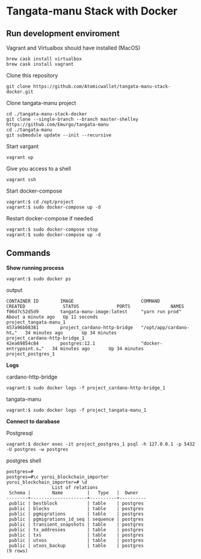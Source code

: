 # Tangata-manu Stack with Docker

## Run development enviroment

Vagrant and Virtualbox should have installed (MacOS)

```
brew cask install virtualbox
brew cask install vagrant
```

Clone this repository

```
git clone https://github.com/Atomicwallet/tangata-manu-stack-docker.git
```

Clone tangata-manu project

```
cd ./tangata-manu-stack-docker
git clone --single-branch --branch master-shelley https://github.com/Emurgo/tangata-manu
cd ./tangata-manu
git submodule update --init --recursive
```

Start vargant 

```
vagrant up
```

Give you access to a shell

```
vagrant ssh
```

Start docker-compose

```
vagrant:$ cd /opt/project
vagrant:$ sudo docker-compose up -d
```

Restart docker-compose if needed

```
vagrant:$ sudo docker-compose stop
vagrant:$ sudo docker-compose up -d
```

## Commands

**Show running process**

```
vagrant:$ sudo docker ps

```
output

```
CONTAINER ID        IMAGE                         COMMAND                  CREATED              STATUS              PORTS               NAMES
f06d7c52d5d9        tangata-manu-image:latest     "yarn run prod"          About a minute ago   Up 11 seconds                           project_tangata-manu_1
457a96b08381        project_cardano-http-bridge   "/opt/app/cardano-ht…"   34 minutes ago       Up 34 minutes                           project_cardano-http-bridge_1
42ea69854c84        postgres:12.1                 "docker-entrypoint.s…"   34 minutes ago       Up 34 minutes                           project_postgres_1
```

**Logs**

cardano-http-bridge
```
vagrant:$ sudo docker logs -f project_cardano-http-bridge_1
```

tangata-manu
```
vagrant:$ sudo docker logs -f project_tangata-manu_1
```

**Connect to darabase**

Postgresql
```
vagrant:$ docker exec -it project_postgres_1 psql -h 127.0.0.1 -p 5432 -U postgres -w postgres
```

postgres shell

```
postgres=# 
postgres=#\c yoroi_blockchain_importer
yoroi_blockchain_importer=# \d
                 List of relations
 Schema |        Name         |   Type   |  Owner   
--------+---------------------+----------+----------
 public | bestblock           | table    | postgres
 public | blocks              | table    | postgres
 public | pgmigrations        | table    | postgres
 public | pgmigrations_id_seq | sequence | postgres
 public | transient_snapshots | table    | postgres
 public | tx_addresses        | table    | postgres
 public | txs                 | table    | postgres
 public | utxos               | table    | postgres
 public | utxos_backup        | table    | postgres
(9 rows)
```